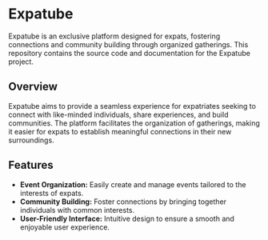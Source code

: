<!DOCTYPE html>
<html lang="en">

<head>
  <meta charset="UTF-8">
  <meta name="viewport" content="width=device-width, initial-scale=1.0">
  <title>Expatube Repository README</title>
</head>

<body>

  <h1>Expatube</h1>

  <p>Expatube is an exclusive platform designed for expats, fostering connections and community building through organized gatherings. This repository contains the source code and documentation for the Expatube project.</p>

  <h2>Overview</h2>

  <p>Expatube aims to provide a seamless experience for expatriates seeking to connect with like-minded individuals, share experiences, and build communities. The platform facilitates the organization of gatherings, making it easier for expats to establish meaningful connections in their new surroundings.</p>

  <h2>Features</h2>

  <ul>
    <li><strong>Event Organization:</strong> Easily create and manage events tailored to the interests of expats.</li>
    <li><strong>Community Building:</strong> Foster connections by bringing together individuals with common interests.</li>
    <li><strong>User-Friendly Interface:</strong> Intuitive design to ensure a smooth and enjoyable user experience.</li>
  </ul>
  </body>

</html>
